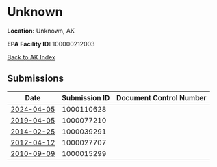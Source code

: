 # Unknown

**Location:** Unknown, AK

**EPA Facility ID:** 100000212003

[Back to AK Index](../../index.md)

## Submissions

| Date | Submission ID | Document Control Number |
|------|--------------|-------------------------|
| [2024-04-05](submissions/1000110628.md) | 1000110628 |  |
| [2019-04-05](submissions/1000077210.md) | 1000077210 |  |
| [2014-02-25](submissions/1000039291.md) | 1000039291 |  |
| [2012-04-12](submissions/1000027707.md) | 1000027707 |  |
| [2010-09-09](submissions/1000015299.md) | 1000015299 |  |
